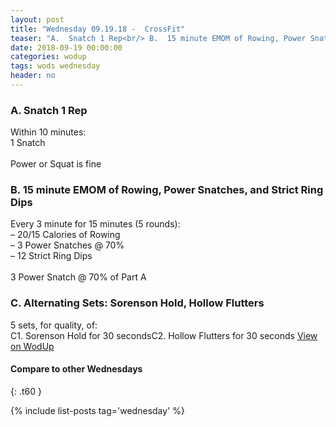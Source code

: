```yaml
---
layout: post
title: "Wednesday 09.19.18 -  CrossFit"
teaser: "A.  Snatch 1 Rep<br/> B.  15 minute EMOM of Rowing, Power Snatches, and Strict Ring Dips<br/> C. Alternating Sets: Sorenson Hold, Hollow Flutters"
date: 2018-09-19 00:00:00
categories: wodup
tags: wods wednesday
header: no
---
```



<h3>A.  Snatch 1 Rep</h3>
Within 10 minutes:<br/>
1 Snatch<br/><br/>Power or Squat is fine
<h3>B.  15 minute EMOM of Rowing, Power Snatches, and Strict Ring Dips</h3>
Every 3 minute for 15 minutes (5 rounds):<br/>– 20/15 Calories of Rowing<br/>– 3 Power Snatches @ 70%<br/>– 12 Strict Ring Dips<br/><br/>3 Power Snatch @ 70% of Part A
<h3>C. Alternating Sets: Sorenson Hold, Hollow Flutters</h3>
5 sets, for quality,  of:<br/>C1. Sorenson Hold for 30 secondsC2. Hollow Flutters for 30 seconds
<a href="https://www.wodup.com/gyms/asphodel/wods/9439" target="blank">View on WodUp</a>


#### Compare to other Wednesdays
{: .t60 }

{% include list-posts tag='wednesday' %}